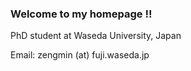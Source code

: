 ### Welcome to my homepage !!

PhD student at Waseda University, Japan

Email: zengmin (at) fuji.waseda.jp
